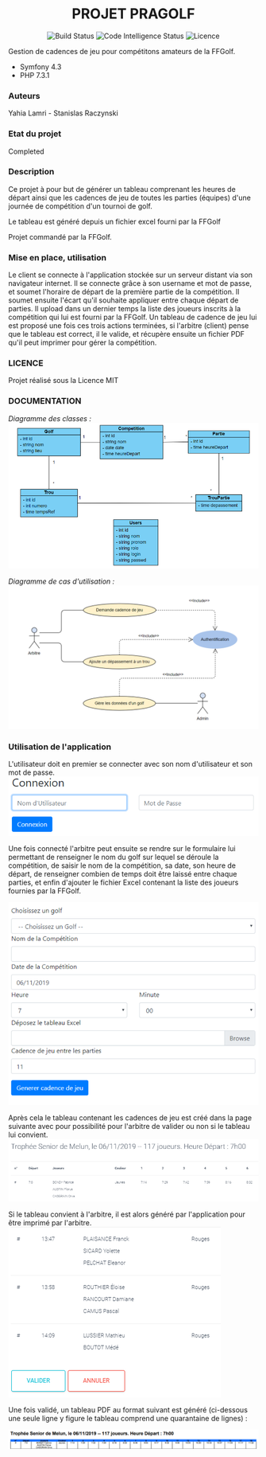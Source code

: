 <h1 align="center">PROJET PRAGOLF</h1>

<p align="center">
 <img src="https://scrutinizer-ci.com/g/Awuzi/pragolf/badges/build.png?b=master" alt="Build Status" />
 <img src="https://scrutinizer-ci.com/g/Awuzi/pragolf/badges/code-intelligence.svg?b=master" alt="Code Intelligence Status" />
 <img src="https://img.shields.io/github/license/Awuzi/pragolf" alt="Licence" />

</p>


Gestion de cadences de jeu pour compétitons amateurs de la FFGolf.
 - Symfony 4.3
 - PHP 7.3.1 

### **Auteurs**

Yahia Lamri - Stanislas Raczynski

### **Etat du projet**

Completed

### **Description**

Ce projet à pour but de générer un tableau comprenant les heures de départ ainsi que les cadences de jeu de toutes les parties (équipes) d'une journée de compétition d'un tournoi de golf. 

Le tableau est généré depuis un fichier excel fourni par la FFGolf

Projet commandé par la FFGolf.

### **Mise en place, utilisation**

Le client se connecte à l'application stockée sur un serveur distant via son
navigateur internet. Il se connecte grâce à son username et mot de passe, et 
soumet l'horaire de départ de la première partie de la compétition. Il soumet 
ensuite l'écart qu'il souhaite appliquer entre chaque départ de parties. Il
upload dans un dernier temps la liste des joueurs inscrits à la compétition 
qui lui est fourni par la FFGolf. Un tableau de cadence de jeu lui est proposé 
une fois ces trois actions terminées, si l'arbitre (client) pense que le tableau
est correct, il le valide, et récupère ensuite un fichier PDF qu'il peut
imprimer pour gérer la compétition.

### **LICENCE**

Projet réalisé sous la Licence MIT

### **DOCUMENTATION**

*Diagramme des classes :* 
![](analyse/ClassDiag.png "Diagramme des classes")

*Diagramme de cas d'utilisation :*
![](analyse/UCDiag.png "Diagramme de cas d'utilisation")

### **Utilisation de l'application**

L'utilisateur doit en premier se connecter avec son nom d'utilisateur et son
mot de passe. 
![](analyse/login.png "Fenêtre de connexion")

Une fois connecté l'arbitre peut ensuite se rendre sur le formulaire lui 
permettant de renseigner le nom du golf sur lequel se déroule la compétition, de saisir
le nom de la compétition, sa date, son heure de départ, de renseigner combien de temps
doit être laissé entre chaque parties, et enfin d'ajouter le fichier Excel contenant
la liste des joueurs fournies par la FFGolf.

![](analyse/cadencejeu.png "Formulaire de demande de cadence de jeu")

Après cela le tableau contenant les cadences de jeu est créé dans la page suivante
avec pour possibilité pour l'arbitre de valider ou non si le tableau lui convient.
![](analyse/Gen_tableau.png "Extrait du tableau généré par l'application")

Si le tableau convient à l'arbitre, il est alors généré par l'application pour
être imprimé par l'arbitre.
![](analyse/valider.png "Validation par l'arbitre ou non")

Une fois validé, un tableau PDF au format suivant est généré (ci-dessous une seule ligne y figure le tableau comprend une quarantaine de lignes) : 

![](analyse/pdf.png "Exemple de fichier PDF généré")


